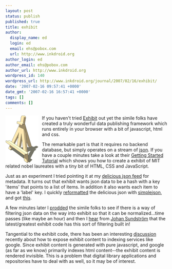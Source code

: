 ```yaml
---
layout: post
status: publish
published: true
title: exhibit
author:
  display_name: ed
  login: ed
  email: ehs@pobox.com
  url: http://www.inkdroid.org
author_login: ed
author_email: ehs@pobox.com
author_url: http://www.inkdroid.org
wordpress_id: 140
wordpress_url: http://www.inkdroid.org/journal/2007/02/16/exhibit/
date: '2007-02-16 09:57:41 +0000'
date_gmt: '2007-02-16 16:57:41 +0000'
tags: []
comments: []
---
```

<p><a href="http://simile.mit.edu/exhibit"><img src="/images/exhibit.png" style="margin-right: 10px; border: 0; float: left;"/></a> If you haven't tried <a href="http://simile.mit.edu/exhibit/">Exhibit</a> out yet the simile folks have created a truly wonderful data publishing framework which runs entirely in your browser with a bit of javascript, html and css.</p>
<p>The remarkable part is that it requires no backend database, but simply operates on a stream of <a href="http://en.wikipedia.org/wiki/JSON">json</a>. If you have a couple minutes take a look at their <a href="http://simile.mit.edu/wiki/Exhibit/Getting_Started_Tutorial">Getting Started Tutorial</a> which shows you how to create a exhibit of MIT related nobel laureates with a tiny bit of HTML, CSS and JavaScript.</p>
<p>Just as an experiment I tried pointing it at my <a href="http://del.icio.us/feeds/json/inkdroid/metadata?raw=1&count=100">delicious json feed</a> for metadata. It turns out that exhibit wants json data to be a hash with a key 'items' that points to a list of items. In addition it also wants each item to have a 'label' key. I quickly <a href="/exhibit/delicious/delicious.json">reformatted</a> the delicious json with <a href="http://cheeseshop.python.org/pypi/simplejson">simplejson</a>, and got <a href="/exhibits/delicious">this</a>.</p>
<p>A few minutes later I <a href="http://simile.mit.edu/mail/ReadMsg?listName=General&msgId=14474">prodded</a> the simile folks to see if there is a way of filtering json data on the way into exhibit so that it can be normalized...time passes (like maybe an hour) and then I <a href="http://web.archive.org/web/20070321011919/http://simile.mit.edu:80/mail/ReadMsg?listName=General&amp;msgId=14476">hear</a> from <a href="http://ecmanaut.blogspot.com/">Johan Sundstr&ouml;m</a> that the latest/greatest exhibit code has this sort of filtering built in!</p>
<p>Tangential to the exhibit code, there has been an interesting <a href="http://simile.mit.edu/mail/BrowseList?listName=General&from=10038&to=10038&count=100&by=thread&paged=false&by=date" title="need to read the thread from the bottom up">discussion</a> recently about how to expose exhibit content to indexing services like google. Since exhibit content is generated with pure javascript, and google (as far as we know) primarily indexes html content--the exhibit content is rendered invisible. This is a problem that digital library applications and repositories have to deal with as well, so it may be of interest.</p>
